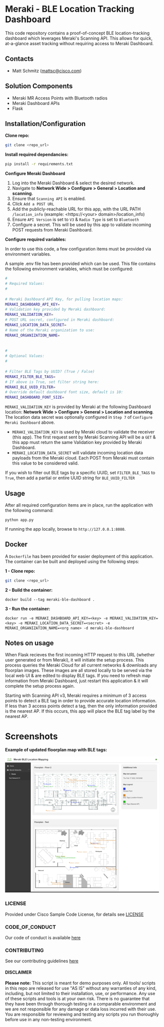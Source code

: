 # Meraki - BLE Location Tracking Dashboard

This code repository contains a proof-of-concept BLE location-tracking dashboard which leverages Meraki's Scanning API. This allows for quick, at-a-glance asset tracking without requiring access to Meraki Dashboard.

## Contacts

* Matt Schmitz (mattsc@cisco.com)

## Solution Components

* Meraki MR Access Points with Bluetooth radios
* Meraki Dashboard APIs
* Flask

## Installation/Configuration

**Clone repo:**

```bash
git clone <repo_url>
```

**Install required dependancies:**

```bash
pip install -r requirements.txt
```

**Configure Meraki Dashboard**

1. Log into the Meraki Dashboard & select the desired network.
2. Navigate to **Network Wide > Configure > General > Location and scanning**.
3. Ensure that `Scanning API` is enabled.
4. Click `Add a POST URL`
5. Add the publicly-reachable URL for this app, with the URL PATH `/location_info` (example: <https://\<your> domain\>/location_info)
6. Ensure `API Version` is set to `V3` & `Radio Type` is set to `Bluetooth`
7. Configure a secret. This will be used by this app to validate incoming POST requests from Meraki Dashboard.

**Configure required variables:**

In order to use this code, a few configuration items must be provided via environment variables.

A sample .env file has been provided which can be used. This file contains the following environment variables, which must be configured:

```bash
#
# Required Values:
#

# Meraki Dashboard API Key, for pulling location maps:
MERAKI_DASHBOARD_API_KEY=
# Validation key provided by Meraki dashboard:
MERAKI_VALIDATION_KEY=
# POST URL secret, configured in Meraki dashboard:
MERAKI_LOCATION_DATA_SECRET=
# Name of the Meraki organization to use:
MERAKI_ORGANIZATION_NAME=


#
# Optional Values:
#

# Filter BLE Tags by UUID? (True / False)
MERAKI_FILTER_BLE_TAGS=
# If above is True, set filter string here:
MERAKI_BLE_UUID_FILTER=
# Override default dashboard font size, default is 10:
MERAKI_DASHBOARD_FONT_SIZE=
```

`MERAKI_VALIDATION_KEY` is provided by Meraki at the following Dashboard location: **Network Wide > Configure > General > Location and scanning**. The location data secret was optionally configured in `Step 7` of `Configure Meraki Dashboard` above.

* `MERAKI_VALIDATION_KEY` is used by Meraki cloud to validate the receiver (this app). The first request sent by Meraki Scanning API will be a `GET` & this app must return the same Validation key provided by Meraki Dashboard.
* `MERAKI_LOCATION_DATA_SECRET` will validate incoming location data payloads from the Meraki cloud. Each POST from Meraki must contain this value to be considered valid.

If you wish to filter out BLE tags by a specific UUID, set `FILTER_BLE_TAGS` to `True`, then add a partial or entire UUID string for `BLE_UUID_FILTER`

## Usage

After all required configuration items are in place, run the application with the following command:

```
python app.py
```

If running the app locally, browse to `http://127.0.0.1:8080`.

## Docker

A `Dockerfile` has been provided for easier deployment of this application. The container can be built and deployed using the following steps:

**1 - Clone repo:**

```bash
git clone <repo_url>
```

**2 - Build the container:**

```
docker build --tag meraki-ble-dashboard .
```

**3 - Run the container:**

```
docker run -e MERAKI_DASHBOARD_API_KEY=<key> -e MERAKI_VALIDATION_KEY=<key> -e MERAKI_LOCATION_DATA_SECRET=<secret> -e MERAKI_ORGANIZATION_NAME=<org name> -d meraki-ble-dashboard
```

## Notes on usage

When Flask recieves the first incoming HTTP request to this URL (whether user generated or from Meraki), it will initiate the setup process. This process queries the Meraki Cloud for all current networks & downloads any floorplan images. These images are all stored locally to be served via the local web UI & are edited to display BLE tags. If you need to refresh map information from Meraki Dashboard, just restart this application & it will complete the setup process again.

Starting with Scanning API v3, Meraki requires a minimum of 3 access points to detect a BLE tag in order to provide accurate location information. If less than 3 access points detect a tag, then the only information provided is the nearest AP. If this occurs, this app will place the BLE tag label by the nearest AP.

# Screenshots

**Example of updated floorplan map with BLE tags:**

![/IMAGES/example_floorplan.png](/IMAGES/example_floorplan.png)

### LICENSE

Provided under Cisco Sample Code License, for details see [LICENSE](LICENSE.md)

### CODE_OF_CONDUCT

Our code of conduct is available [here](CODE_OF_CONDUCT.md)

### CONTRIBUTING

See our contributing guidelines [here](CONTRIBUTING.md)

#### DISCLAIMER

<b>Please note:</b> This script is meant for demo purposes only. All tools/ scripts in this repo are released for use "AS IS" without any warranties of any kind, including, but not limited to their installation, use, or performance. Any use of these scripts and tools is at your own risk. There is no guarantee that they have been through thorough testing in a comparable environment and we are not responsible for any damage or data loss incurred with their use.
You are responsible for reviewing and testing any scripts you run thoroughly before use in any non-testing environment.

